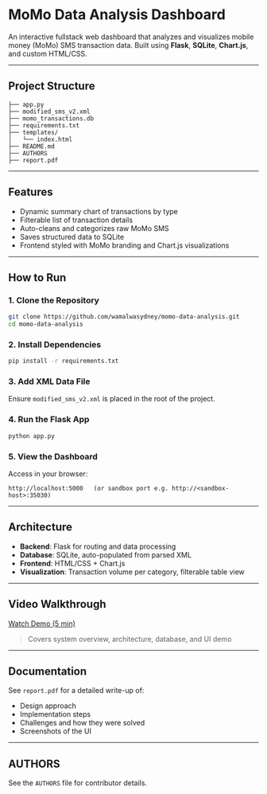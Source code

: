 # MoMo Data Analysis Dashboard

An interactive fullstack web dashboard that analyzes and visualizes mobile money (MoMo) SMS transaction data. Built using **Flask**, **SQLite**, **Chart.js**, and custom HTML/CSS.

---

## Project Structure

```
├── app.py                    
├── modified_sms_v2.xml       
├── momo_transactions.db      
├── requirements.txt          
├── templates/
│   └── index.html            
├── README.md                 
├── AUTHORS                   
├── report.pdf                
```

---

## Features

* Dynamic summary chart of transactions by type
* Filterable list of transaction details
* Auto-cleans and categorizes raw MoMo SMS
* Saves structured data to SQLite
* Frontend styled with MoMo branding and Chart.js visualizations

---

## How to Run

### 1. Clone the Repository

```bash
git clone https://github.com/wamalwasydney/momo-data-analysis.git
cd momo-data-analysis
```

### 2. Install Dependencies

```bash
pip install -r requirements.txt
```

### 3. Add XML Data File

Ensure `modified_sms_v2.xml` is placed in the root of the project.

### 4. Run the Flask App

```bash
python app.py
```

### 5. View the Dashboard

Access in your browser:

```
http://localhost:5000   (or sandbox port e.g. http://<sandbox-host>:35030)
```

---

## Architecture

* **Backend**: Flask for routing and data processing
* **Database**: SQLite, auto-populated from parsed XML
* **Frontend**: HTML/CSS + Chart.js
* **Visualization**: Transaction volume per category, filterable table view

---

## Video Walkthrough

[Watch Demo (5 min)]([https://youtu.be/YOUR_VIDEO_LINK](https://youtu.be/PDU2pZnkqnE))

> Covers system overview, architecture, database, and UI demo

---

## Documentation

See `report.pdf` for a detailed write-up of:

* Design approach
* Implementation steps
* Challenges and how they were solved
* Screenshots of the UI

---

## AUTHORS

See the `AUTHORS` file for contributor details.
